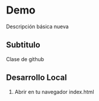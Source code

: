 # Demo
Descripción básica nueva

## Subtitulo

Clase de github

## Desarrollo Local

1. Abrir en tu navegador index.html